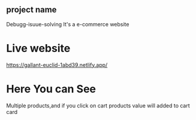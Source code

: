 ## project name
Debugg-isuue-solving
It's a e-commerce website
# Live website 
https://gallant-euclid-1abd39.netlify.app/
# Here You can See
Multiple products,and if you click on cart products value will  added to cart card


